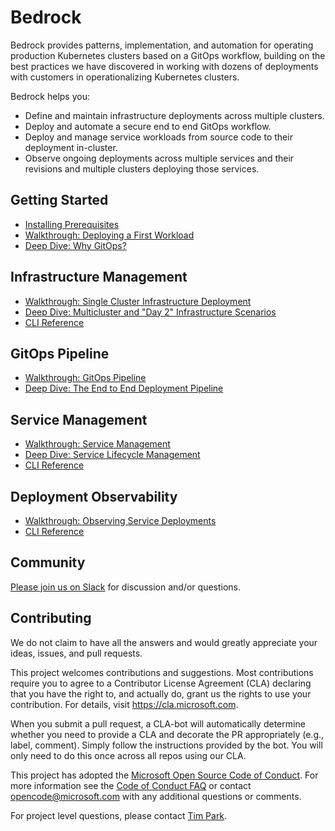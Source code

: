 # Bedrock

Bedrock provides patterns, implementation, and automation for operating production Kubernetes clusters based on a GitOps workflow, building on the best practices we have discovered in working with dozens of deployments with customers in operationalizing Kubernetes clusters.

Bedrock helps you:
* Define and maintain infrastructure deployments across multiple clusters.
* Deploy and automate a secure end to end GitOps workflow.
* Deploy and manage service workloads from source code to their deployment in-cluster.
* Observe ongoing deployments across multiple services and their revisions and multiple clusters deploying those services.

## Getting Started
* [Installing Prerequisites](./tools/prereqs/README.md)
* [Walkthrough: Deploying a First Workload](./docs/firstWorkload)
* [Deep Dive: Why GitOps?](./docs/why-gitops.md)

## Infrastructure Management
* [Walkthrough: Single Cluster Infrastructure Deployment](./docs/single-cluster.md)
* [Deep Dive: Multicluster and "Day 2" Infrastructure Scenarios](./docs/multicluster.md)
* [CLI Reference](https://github.com/CatalystCode/spk/blob/master/guides/cloud-infra-management.md)

## GitOps Pipeline
* [Walkthrough: GitOps Pipeline](./docs/hld-to-manifest.md)
* [Deep Dive: The End to End Deployment Pipeline](./docs/gitops-pipeline.md)

## Service Management
* [Walkthrough: Service Management](./docs/services.md)
* [Deep Dive: Service Lifecycle Management](https://github.com/CatalystCode/spk/blob/master/guides/building-helm-charts-for-spk.md)
* [CLI Reference](https://github.com/CatalystCode/spk/blob/master/guides/service-management.md)

## Deployment Observability
* [Walkthrough: Observing Service Deployments](./docs/introspection.md)
* [CLI Reference](https://github.com/CatalystCode/spk/blob/master/guides/service-introspection.md)

## Community

[Please join us on Slack](https://join.slack.com/t/bedrockco/shared_invite/enQtNjIwNzg3NTU0MDgzLWRiYzQxM2ZmZjQ2NGE2YjA2YTJmMjg3ZmJmOTQwOWY0MTU3NDVkNDJkZDUyMDExZjIxNTg5NWY3MTI3MzFiN2U) for discussion and/or questions.

## Contributing

We do not claim to have all the answers and would greatly appreciate your ideas, issues, and pull requests.

This project welcomes contributions and suggestions. Most contributions require you to agree to a
Contributor License Agreement (CLA) declaring that you have the right to, and actually do, grant us
the rights to use your contribution. For details, visit https://cla.microsoft.com.

When you submit a pull request, a CLA-bot will automatically determine whether you need to provide
a CLA and decorate the PR appropriately (e.g., label, comment). Simply follow the instructions
provided by the bot. You will only need to do this once across all repos using our CLA.

This project has adopted the [Microsoft Open Source Code of Conduct](https://opensource.microsoft.com/codeofconduct/).
For more information see the [Code of Conduct FAQ](https://opensource.microsoft.com/codeofconduct/faq/) or
contact [opencode@microsoft.com](mailto:opencode@microsoft.com) with any additional questions or comments.

For project level questions, please contact [Tim Park](mailto:tpark@microsoft.com).

